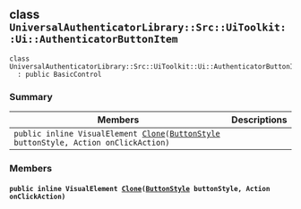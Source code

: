 ## class `UniversalAuthenticatorLibrary::Src::UiToolkit::Ui::AuthenticatorButtonItem` 

```
class UniversalAuthenticatorLibrary::Src::UiToolkit::Ui::AuthenticatorButtonItem
  : public BasicControl
```

### Summary

 Members                        | Descriptions                                
--------------------------------|---------------------------------------------
`public inline VisualElement `[`Clone`](#class_universal_authenticator_library_1_1_src_1_1_ui_toolkit_1_1_ui_1_1_authenticator_button_item_1a6346ab8d5e3c89e21b46f467af510a0b)`(`[`ButtonStyle`](.github/workflows/documentation/md/ButtonStyle.md#class_button_style)` buttonStyle, Action onClickAction)` | 

### Members

#### `public inline VisualElement `[`Clone`](#class_universal_authenticator_library_1_1_src_1_1_ui_toolkit_1_1_ui_1_1_authenticator_button_item_1a6346ab8d5e3c89e21b46f467af510a0b)`(`[`ButtonStyle`](.github/workflows/documentation/md/ButtonStyle.md#class_button_style)` buttonStyle, Action onClickAction)` 

